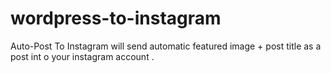 # wordpress-to-instagram
Auto-Post To Instagram will send automatic featured image + post title as a post int o your instagram account .

